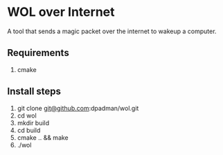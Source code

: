 WOL over Internet
=================

A tool that sends a magic packet over the internet to wakeup a computer.

Requirements
------------
1. cmake

Install steps
-------------
1. git clone git@github.com:dpadman/wol.git 
2. cd wol
3. mkdir build
4. cd build
5. cmake .. && make
6. ./wol <macaddr> <ipaddr> <port>
